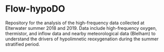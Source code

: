 # Flow-hypoDO

Repository for the analysis of the high-frequency data collected at Elterwater summer 2018 and 2019.
Data include high-frequency oxygen, thermistor, and inflow data and nearby meteorological data (Blelham) 
to understand the drivers of hypolimnetic reoxygenation during the summer stratified period.